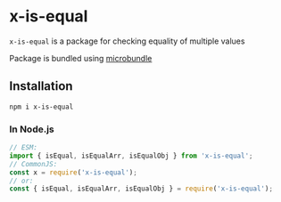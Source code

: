# x-is-equal

`x-is-equal` is a package for checking equality of multiple values

Package is bundled using [microbundle](https://www.npmjs.com/package/microbundle)

## Installation

`npm i x-is-equal`

### In Node.js

```js
// ESM:
import { isEqual, isEqualArr, isEqualObj } from 'x-is-equal';
// CommonJS:
const x = require('x-is-equal');
// or:
const { isEqual, isEqualArr, isEqualObj } = require('x-is-equal');
```
